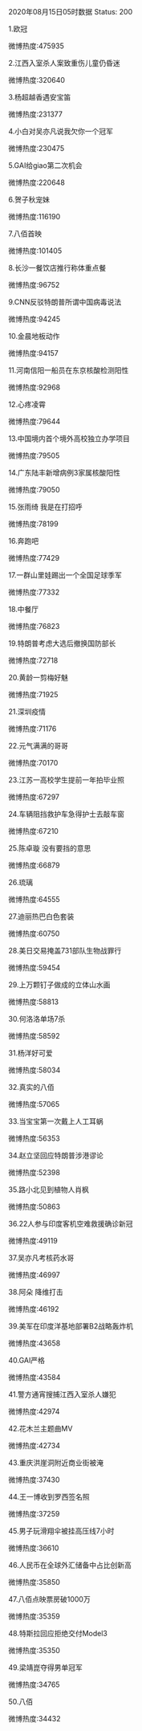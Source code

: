 2020年08月15日05时数据
Status: 200

1.欧冠

微博热度:475935

2.江西入室杀人案致重伤儿童仍昏迷

微博热度:320640

3.杨超越香遇安宝笛

微博热度:231377

4.小白对吴亦凡说我欠你一个冠军

微博热度:230475

5.GAI给giao第二次机会

微博热度:220648

6.贺子秋宠妹

微博热度:116190

7.八佰首映

微博热度:101405

8.长沙一餐饮店推行称体重点餐

微博热度:96752

9.CNN反驳特朗普所谓中国病毒说法

微博热度:94245

10.金晨地板动作

微博热度:94157

11.河南信阳一船员在东京核酸检测阳性

微博热度:92968

12.心疼凌霄

微博热度:79644

13.中国境内首个境外高校独立办学项目

微博热度:79505

14.广东陆丰新增病例3家属核酸阳性

微博热度:79050

15.张雨绮 我是在打招呼

微博热度:78199

16.奔跑吧

微博热度:77429

17.一群山里娃踢出一个全国足球季军

微博热度:77332

18.中餐厅

微博热度:76823

19.特朗普考虑大选后撤换国防部长

微博热度:72718

20.黄龄一剪梅好魅

微博热度:71925

21.深圳疫情

微博热度:71176

22.元气满满的哥哥

微博热度:70170

23.江苏一高校学生提前一年拍毕业照

微博热度:67297

24.车辆阻挡救护车急得护士去敲车窗

微博热度:67210

25.陈卓璇 没有要挡的意思

微博热度:66879

26.琉璃

微博热度:64555

27.迪丽热巴白色套装

微博热度:60750

28.美日交易掩盖731部队生物战罪行

微博热度:59454

29.上万颗钉子做成的立体山水画

微博热度:58813

30.何洛洛单场7杀

微博热度:58592

31.杨洋好可爱

微博热度:58034

32.真实的八佰

微博热度:57065

33.当宝宝第一次戴上人工耳蜗

微博热度:56353

34.赵立坚回应特朗普涉港谬论

微博热度:52398

35.路小北见到植物人肖枫

微博热度:50863

36.22人参与印度客机空难救援确诊新冠

微博热度:49119

37.吴亦凡考核药水哥

微博热度:46997

38.阿朵 降维打击

微博热度:46192

39.美军在印度洋基地部署B2战略轰炸机

微博热度:43658

40.GAI严格

微博热度:43584

41.警方通宵搜捕江西入室杀人嫌犯

微博热度:42974

42.花木兰主题曲MV

微博热度:42734

43.重庆洪崖洞附近商业街被淹

微博热度:37430

44.王一博收到罗西签名照

微博热度:37259

45.男子玩滑翔伞被挂高压线7小时

微博热度:36610

46.人民币在全球外汇储备中占比创新高

微博热度:35850

47.八佰点映票房破1000万

微博热度:35359

48.特斯拉回应拒绝交付Model3

微博热度:35350

49.梁靖崑夺得男单冠军

微博热度:34765

50.八佰

微博热度:34432


